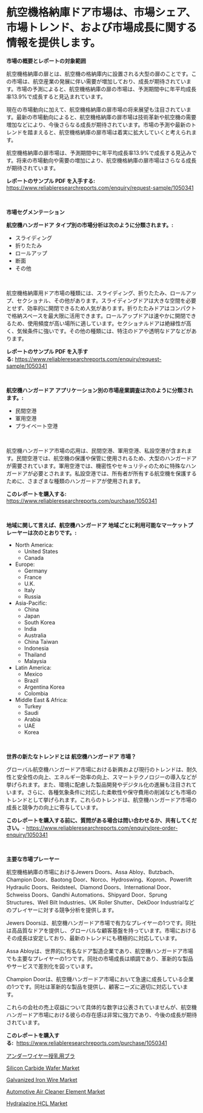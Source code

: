 <p><h1>航空機格納庫ドア市場は、市場シェア、市場トレンド、および市場成長に関する情報を提供します。</h1></p><p><strong>市場の概要とレポートの対象範囲</strong></p>
<p><p>航空機格納庫の扉とは、航空機の格納庫内に設置される大型の扉のことです。この市場は、航空産業の発展に伴い需要が増加しており、成長が期待されています。市場の予測によると、航空機格納庫の扉の市場は、予測期間中に年平均成長率13.9%で成長すると見込まれています。</p><p>現在の市場動向に加えて、航空機格納庫の扉市場の将来展望も注目されています。最新の市場動向によると、航空機格納庫の扉市場は技術革新や航空機の需要増加などにより、今後さらなる成長が期待されています。市場の予測や最新のトレンドを踏まえると、航空機格納庫の扉市場は着実に拡大していくと考えられます。</p><p>航空機格納庫の扉市場は、予測期間中に年平均成長率13.9%で成長する見込みです。将来の市場動向や需要の増加により、航空機格納庫の扉市場はさらなる成長が期待されています。</p></p>
<p><strong>レポートのサンプル PDF を入手する:</strong> <a href="https://www.reliableresearchreports.com/enquiry/request-sample/1050341">https://www.reliableresearchreports.com/enquiry/request-sample/1050341</a></p>
<p>&nbsp;</p>
<p><strong>市場セグメンテーション</strong></p>
<p><strong>航空機ハンガードア タイプ別の市場分析は次のように分類されます。:</strong></p>
<p><ul><li>スライディング</li><li>折りたたみ</li><li>ロールアップ</li><li>断面</li><li>その他</li></ul></p>
<p>&nbsp;</p>
<p><p>航空機格納庫用ドア市場の種類には、スライディング、折りたたみ、ロールアップ、セクショナル、その他があります。スライディングドアは大きな空間を必要とせず、効率的に開閉できるため人気があります。折りたたみドアはコンパクトで格納スペースを最大限に活用できます。ロールアップドアは速やかに開閉できるため、使用頻度が高い場所に適しています。セクショナルドアは絶縁性が高く、気候条件に強いです。その他の種類には、特注のドアや透明なドアなどがあります。</p></p>
<p><strong>レポートのサンプル PDF を入手する:</strong>&nbsp;<a href="https://www.reliableresearchreports.com/enquiry/request-sample/1050341">https://www.reliableresearchreports.com/enquiry/request-sample/1050341</a></p>
<p>&nbsp;</p>
<p><strong> 航空機ハンガードア アプリケーション別の市場産業調査は次のように分類されます。:</strong></p>
<p><ul><li>民間空港</li><li>軍用空港</li><li>プライベート空港</li></ul></p>
<p>&nbsp;</p>
<p><p>航空機ハンガードア市場の応用は、民間空港、軍用空港、私設空港が含まれます。民間空港では、航空機の保護や保管に使用されるため、大型のハンガードアが需要されています。軍用空港では、機密性やセキュリティのために特殊なハンガードアが必要とされます。私設空港では、所有者が所有する航空機を保護するために、さまざまな種類のハンガードアが使用されます。</p></p>
<p><strong>このレポートを購入する:</strong>&nbsp; <a href="https://www.reliableresearchreports.com/purchase/1050341">https://www.reliableresearchreports.com/purchase/1050341</a></p>
<p>&nbsp;</p>
<p><strong>地域に関して言えば、航空機ハンガードア 地域ごとに利用可能なマーケットプレーヤーは次のとおりです。:</strong></p>
<p><ul>
    <li>
        North America:
        <ul>
            <li>United States</li>
            <li>Canada</li>
        </ul>
    </li>
    <li>
        Europe:
        <ul>
            <li>Germany</li>
            <li>France</li>
            <li>U.K.</li>
            <li>Italy</li>
            <li>Russia</li>
        </ul>
    </li>
    <li>
        Asia-Pacific:
        <ul>
            <li>China</li>
            <li>Japan</li>
            <li>South Korea</li>
            <li>India</li>
            <li>Australia</li>
            <li>China Taiwan</li>
            <li>Indonesia</li>
            <li>Thailand</li>
            <li>Malaysia</li>
        </ul>
    </li>
    <li>
        Latin America:
        <ul>
            <li>Mexico</li>
            <li>Brazil</li>
            <li>Argentina Korea</li>
            <li>Colombia</li>
        </ul>
    </li>
    <li>
        Middle East & Africa:
        <ul>
            <li>Turkey</li>
            <li>Saudi</li>
            <li>Arabia</li>
            <li>UAE</li>
            <li>Korea</li>
        </ul>
    </li>
    </ul></p>
<p>&nbsp;</p>
<p><strong>世界の新たなトレンドとは 航空機ハンガードア 市場？</strong></p>
<p><p>グローバル航空機ハンガードア市場における新興および現行のトレンドは、耐久性と安全性の向上、エネルギー効率の向上、スマートテクノロジーの導入などが挙げられます。また、環境に配慮した製品開発やデジタル化の進展も注目されています。さらに、各種気象条件に対応した柔軟性や保守費用の削減なども市場のトレンドとして挙げられます。これらのトレンドは、航空機ハンガードア市場の成長と競争力の向上に寄与しています。</p></p>
<p><strong>このレポートを購入する前に、質問がある場合は問い合わせるか、共有してください。</strong>- <a href="https://www.reliableresearchreports.com/enquiry/pre-order-enquiry/1050341">https://www.reliableresearchreports.com/enquiry/pre-order-enquiry/1050341</a></p>
<p>&nbsp;</p>
<p><strong>主要な市場プレーヤー</strong></p>
<p><p>航空機格納庫の市場におけるJewers Doors、Assa Abloy、Butzbach、Champion Door、Baotong Door、Norco、Hydroswing、Kopron、Powerlift Hydraulic Doors、Reidsteel、Diamond Doors、International Door、Schweiss Doors、Gandhi Automations、Shipyard Door、Sprung Structures、Well Bilt Industries、UK Roller Shutter、DekDoor Industrialなどのプレイヤーに対する競争分析を提供します。 </p><p>Jewers Doorsは、航空機ハンガードア市場で有力なプレイヤーの1つです。同社は高品質なドアを提供し、グローバルな顧客基盤を持っています。市場におけるその成長は安定しており、最新のトレンドにも積極的に対応しています。 </p><p>Assa Abloyは、世界的に有名なドア製造企業であり、航空機ハンガードア市場でも主要なプレイヤーの1つです。同社の市場成長は順調であり、革新的な製品やサービスで差別化を図っています。 </p><p>Champion Doorは、航空機ハンガードア市場において急速に成長している企業の1つです。同社は革新的な製品を提供し、顧客ニーズに適切に対応しています。 </p><p>これらの会社の売上収益について具体的な数字は公表されていませんが、航空機ハンガードア市場における彼らの存在感は非常に強力であり、今後の成長が期待されています。</p></p>
<p><strong>このレポートを購入する:</strong>&nbsp;&nbsp;<a href="https://www.reliableresearchreports.com/purchase/1050341">https://www.reliableresearchreports.com/purchase/1050341</a></p>
<p><p><a href="https://medium.com/@dm15982023/%E3%82%A2%E3%83%B3%E3%83%80%E3%83%BC%E3%83%AF%E3%82%A4%E3%83%A4%E3%83%BC%E6%8E%88%E4%B9%B3%E3%83%96%E3%83%A9%E5%B8%82%E5%A0%B4%E3%81%AE%E6%B4%9E%E5%AF%9F-%E5%B8%82%E5%A0%B4%E5%8B%95%E5%90%91-%E6%88%90%E9%95%B7-2024%E5%B9%B4%E3%81%8B%E3%82%892031%E5%B9%B4%E3%81%BE%E3%81%A7%E3%81%AE%E4%BA%88%E6%B8%AC-40cbb2060010">アンダーワイヤー授乳用ブラ</a></p><p><a href="https://github.com/globismark/Market-Research-Report-List-2/blob/main/silicon-carbide-wafer-market.md">Silicon Carbide Wafer Market</a></p><p><a href="https://view.publitas.com/reportprime-1/galvanized-iron-wire-market-size-reflecting-a-forecast-till-2031-market-by-type-by-application-and-by-geography/">Galvanized Iron Wire Market</a></p><p><a href="https://issuu.com/reportprime-2/docs/automotive-air-cleaner-element-market-size-2030.pp">Automotive Air Cleaner Element Market</a></p><p><a href="https://three-jumbo-f6d.notion.site/Hydralazine-HCL-Market-Provides-Detailed-Segmentation-of-this-Market-based-on-Type-Application-and-5afc570533774095b980dc253aab581d">Hydralazine HCL Market</a></p></p>